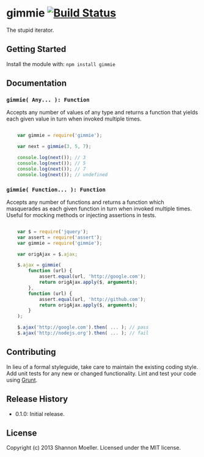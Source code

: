 # gimmie [![Build Status](https://secure.travis-ci.org/shannonmoeller/gimmie.js.png?branch=master)](http://travis-ci.org/shannonmoeller/gimmie.js)

The stupid iterator.

## Getting Started

Install the module with: `npm install gimmie`

## Documentation

### `gimmie( Any... ): Function`

Accepts any number of values of any type and returns a function that yields each given value in turn when invoked multiple times.

```javascript

    var gimmie = require('gimmie');

    var next = gimmie(3, 5, 7);

    console.log(next()); // 3
    console.log(next()); // 5
    console.log(next()); // 7
    console.log(next()); // undefined

```

### `gimmie( Function... ): Function`

Accepts any number of functions and returns a function which masquerades as each given function in turn when invoked multiple times. Useful for mocking methods or injecting assertions in tests.

```javascript

    var $ = require('jquery');
    var assert = require('assert');
    var gimmie = require('gimmie');

    var origAjax = $.ajax;

    $.ajax = gimmie(
        function (url) {
            assert.equal(url, 'http://google.com');
            return origAjax.apply($, arguments);
        },
        function (url) {
            assert.equal(url, 'http://github.com');
            return origAjax.apply($, arguments);
        }
    );

    $.ajax('http://google.com').then( ... ); // pass
    $.ajax('http://nodejs.org').then( ... ); // fail

```

## Contributing

In lieu of a formal styleguide, take care to maintain the existing coding style. Add unit tests for any new or changed functionality. Lint and test your code using [Grunt](http://gruntjs.com/).

## Release History

- 0.1.0: Initial release.

## License

Copyright (c) 2013 Shannon Moeller. Licensed under the MIT license.

